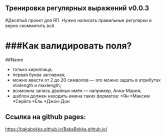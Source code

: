 ## Тренировка регулярных выражений v0.0.3
#Десятый проект для ЯП. Нужно написать правильные регулярки и верно скоммитить всё. 

###Как валидировать поля?
========================
##Name
* только кириллица;
* первая буква заглавная;
* можно ввести от 2 до 20 символов — это можно задать в атрибутах minlength и maxlength;
* возможна запись двойных имён — например, Анна-Мария;
* шаблон должен находить имена таких форматов:
   *Ян
   *Максим
   *Серёга
   *Ёль
   *Джон-Дон



## Ссылка на github pages:
https://bakabokka.github.io/BakaBokka.github.io/
